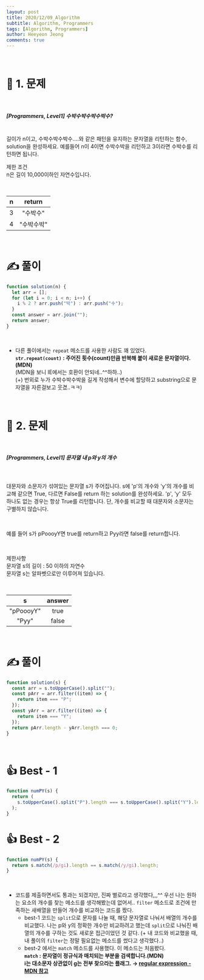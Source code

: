 ```yaml
---
layout: post
title: 2020/12/09_Algorithm
subtitle: Algorithm, Programmers
tags: [Algorithm, Programmers]
author: Heeyeon Jeong
comments: true
---
```


<br>

# 📌 1. 문제

<br>

##### [Programmers, Level1] 수박수박수박수박수?

<br>
길이가 n이고, 수박수박수박수....와 같은 패턴을 유지하는 문자열을 리턴하는 함수, solution을 완성하세요. 예를들어 n이 4이면 수박수박을 리턴하고 3이라면 수박수를 리턴하면 됩니다.

<br>

제한 조건 <br>
n은 길이 10,000이하인 자연수입니다.

<br>

|  n  |   return   |
| :-: | :--------: |
|  3  |  "수박수"  |
|  4  | "수박수박" |

<br>

# ✍ 풀이

```javascript
function solution(n) {
  let arr = [];
  for (let i = 0; i < n; i++) {
    i % 2 ? arr.push("박") : arr.push("수");
  }
  const answer = arr.join("");
  return answer;
}
```

<br>

- 다른 풀이에서는 `repeat` 메소드를 사용한 사람도 꽤 있었다. <br>
  <b>`str.repeat(count)` : 주어진 횟수(count)만큼 반복해 붙이 새로운 문자열이다.(MDN)</b> <br>
  (MDN을 보니 IE에서는 호환이 안되네..^^하하..) <br>
  (+) 번외로 누가 수박수박수박을 길게 작성해서 변수에 할당하고 substring으로 문자열을 자른걸보고 웃겼..ㅋㅋ)

<br>

# 📌 2. 문제

<br>

##### [Programmers, Level1] 문자열 내 p와 y의 개수

<br>

대문자와 소문자가 섞여있는 문자열 s가 주어집니다. s에 'p'의 개수와 'y'의 개수를 비교해 같으면 True, 다르면 False를 return 하는 solution를 완성하세요. 'p', 'y' 모두 하나도 없는 경우는 항상 True를 리턴합니다. 단, 개수를 비교할 때 대문자와 소문자는 구별하지 않습니다.<br>

<br>

예를 들어 s가 pPoooyY면 true를 return하고 Pyy라면 false를 return합니다.

<br>

제한사항<br>
문자열 s의 길이 : 50 이하의 자연수<br>
문자열 s는 알파벳으로만 이루어져 있습니다.<br>

<br>

|     s     | answer |
| :-------: | :----: |
| "pPoooyY" |  true  |
|   "Pyy"   | false  |

<br>

# ✍ 풀이

```javascript
function solution(s) {
  const arr = s.toUpperCase().split("");
  const pArr = arr.filter((item) => {
    return item === "P";
  });
  const yArr = arr.filter((item) => {
    return item === "Y";
  });
  return pArr.length - yArr.length === 0;
}
```

<br>

# 👍 Best - 1

```javascript
function numPY(s) {
  return (
    s.toUpperCase().split("P").length === s.toUpperCase().split("Y").length
  );
}
```

# 👍 Best - 2

```javascript
function numPY(s) {
  return s.match(/p/gi).length == s.match(/y/gi).length;
}
```

<br>

- 코드를 제출하면서도 통과는 되겠지만, 진짜 별로라고 생각했다,,,^^ 우선 나는 원하는 요소의 개수를 찾는 메소드를 생각해봤는데 없어서.. `filter` 메소드로 조건에 만족하는 새배열을 만들어 개수를 비교하는 코드를 짰다.<br>
  - best-1 코드는 `split`으로 문자를 나눌 때, 해당 문자열로 나눠서 배열의 개수를 비교했다. 나는 p와 y의 정확한 개수만 비교하려고 했는데 `split`으로 나눠진 배열의 개수를 구하는 것도 새로운 접근이었던 것 같다. (+ 내 코드와 비교했을 때, 내 풀이의 `filter`는 정말 필요없는 메소드를 썼다고 생각했다..)
  - best-2 에서는 `match` 메소드를 사용했다. 이 메소드는 처음봤다.<br>
    <b>`match` : 문자열이 정규식과 매치되는 부분을 검색합니다.(MDN)<br>
    i는 대소문자 상관없이 g는 전부 찾으라는 플래그. → [regular expression - MDN 참고](https://developer.mozilla.org/ko/docs/Web/JavaScript/Guide/%EC%A0%95%EA%B7%9C%EC%8B%9D)</b>
